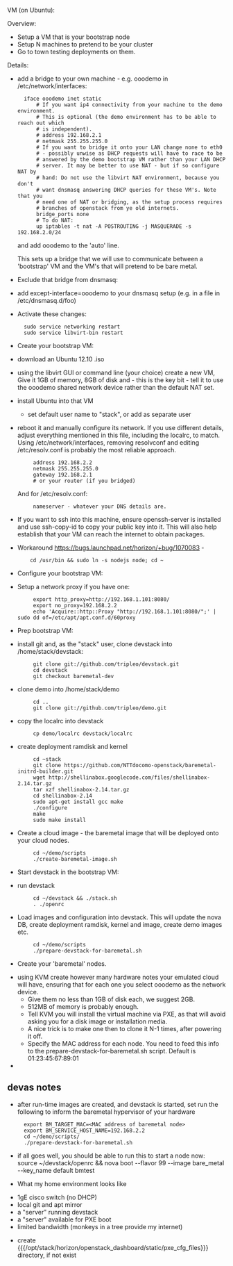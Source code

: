 VM (on Ubuntu):

Overview:
* Setup a VM that is your bootstrap node
* Setup N machines to pretend to be your cluster
* Go to town testing deployments on them.

Details:

* add a bridge to your own machine - e.g. ooodemo
  in /etc/network/interfaces:

        iface ooodemo inet static
            # If you want ip4 connectivity from your machine to the demo environment.
            # This is optional (the demo environment has to be able to reach out which
            # is independent).
            # address 192.168.2.1
            # netmask 255.255.255.0
            # If you want to bridge it onto your LAN change none to eth0
            # - possibly unwise as DHCP requests will have to race to be
            # answered by the demo bootstrap VM rather than your LAN DHCP
            # server. It may be better to use NAT - but if so configure NAT by
            # hand: Do not use the libvirt NAT environment, because you don't
            # want dnsmasq answering DHCP queries for these VM's. Note that you
            # need one of NAT or bridging, as the setup process requires
            # branches of openstack from ye old internets.
            bridge_ports none
            # To do NAT:
            up iptables -t nat -A POSTROUTING -j MASQUERADE -s 192.168.2.0/24

  and add ooodemo to the 'auto' line.

  This sets up a bridge that we will use to communicate between a 'bootstrap'
  VM and the VM's that will pretend to be bare metal. 

* Exclude that bridge from dnsmasq:
 - add except-interface=ooodemo to your dnsmasq setup (e.g. in a file in /etc/dnsmasq.d/foo)

* Activate these changes:

        sudo service networking restart
        sudo service libvirt-bin restart

* Create your bootstrap VM:
 - download an Ubuntu 12.10 .iso
 - using the libvirt GUI or command line (your choice) create a new VM, Give it
   1GB of memory, 8GB of disk and - this is the key bit - tell it to use the
   ooodemo shared network device rather than the default NAT set.
 - install Ubuntu into that VM
   - set default user name to "stack", or add as separate user
 - reboot it and manually configure its network. If you use different details,
   adjust everything mentioned in this file, including the localrc, to match.
   Using /etc/network/interfaces, removing resolvconf and editing
   /etc/resolv.conf is probably the most reliable approach.

            address 192.168.2.2
            netmask 255.255.255.0
            gateway 192.168.2.1
            # or your router (if you bridged)
   
   And for /etc/resolv.conf:

            nameserver - whatever your DNS details are.

 - If you want to ssh into this machine, ensure openssh-server is installed and
   use ssh-copy-id to copy your public key into it. This will also help
   establish that your VM can reach the internet to obtain packages.
 - Workaround https://bugs.launchpad.net/horizon/+bug/1070083 -

           cd /usr/bin && sudo ln -s nodejs node; cd ~

* Configure your bootstrap VM:
 - Setup a network proxy if you have one:

            export http_proxy=http://192.168.1.101:8080/
            export no_proxy=192.168.2.2
            echo 'Acquire::http::Proxy "http://192.168.1.101:8080/";' | sudo dd of=/etc/apt/apt.conf.d/60proxy

* Prep bootstrap VM:
 - install git and, as the "stack" user, clone devstack into /home/stack/devstack:

            git clone git://github.com/tripleo/devstack.git
            cd devstack
            git checkout baremetal-dev

 - clone demo into /home/stack/demo

            cd ..
            git clone git://github.com/tripleo/demo.git

 - copy the localrc into devstack

            cp demo/localrc devstack/localrc

 - create deployment ramdisk and kernel

            cd ~stack
            git clone https://github.com/NTTdocomo-openstack/baremetal-initrd-builder.git
            wget http://shellinabox.googlecode.com/files/shellinabox-2.14.tar.gz
            tar xzf shellinabox-2.14.tar.gz
            cd shellinabox-2.14
            sudo apt-get install gcc make
            ./configure
            make
            sudo make install

 - Create a cloud image - the baremetal image that will be deployed onto your
   cloud nodes.

            cd ~/demo/scripts
            ./create-baremetal-image.sh


* Start devstack in the bootstrap VM:

 - run devstack

            cd ~/devstack && ./stack.sh
            . ./openrc


 - Load images and configuration into devstack. This will update the nova DB,
   create deployment ramdisk, kernel and image, create demo images etc.
 
            cd ~/demo/scripts
            ./prepare-devstack-for-baremetal.sh


* Create your 'baremetal' nodes.
 - using KVM create however many hardware notes your emulated cloud will have,
   ensuring that for each one you select ooodemo as the network device.
   - Give them no less than 1GB of disk each, we suggest 2GB.
   - 512MB of memory is probably enough.
   - Tell KVM you will install the virtual machine via PXE, as that will avoid
     asking you for a disk image or installation media.
   - A nice trick is to make one then to clone it N-1 times, after powering it
     off.
   - Specify the MAC address for each node. You need to feed this info
     to the prepare-devstack-for-baremetal.sh script. Default is 01:23:45:67:89:01
 - <here be dragons>

devas notes
-----------

* after run-time images are created, and devstack is started,
  set run the following to inform the baremetal hypervisor of your hardware

        export BM_TARGET_MAC=<MAC address of baremetal node>
        export BM_SERVICE_HOST_NAME=192.168.2.2
        cd ~/demo/scripts/
        ./prepare-devstack-for-baremetal.sh

* if all goes well, you should be able to run this to start a node now:
  source ~/devstack/openrc && nova boot --flavor 99 --image bare_metal --key_name default bmtest

* What my home environment looks like
 - 1gE cisco switch (no DHCP)
 - local git and apt mirror
 - a "server" running devstack
 - a "server" available for PXE boot
 - limited bandwidth (monkeys in a tree provide my internet)

* create {{{/opt/stack/horizon/openstack_dashboard/static/pxe_cfg_files}}} directory, if not exist
